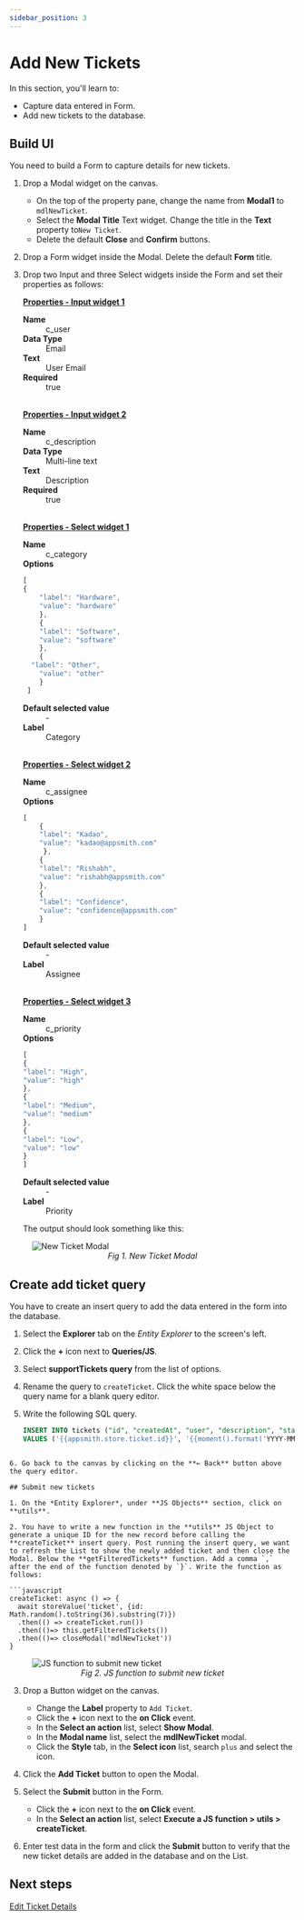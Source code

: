 ```yaml
---
sidebar_position: 3
---
```


# Add New Tickets

In this section, you'll learn to:
* Capture data entered in Form.
* Add new tickets to the database.

## Build UI

You need to build a Form to capture details for new tickets.

1. Drop a Modal widget on the canvas. 
    - On the top of the property pane, change the name from **Modal1** to `mdlNewTicket`.
    - Select the **Modal Title** Text widget. Change the title in the **Text** property to`New Ticket`.
    - Delete the default **Close** and **Confirm** buttons.

2. Drop a Form widget inside the Modal. Delete the default **Form** title.

3. Drop two Input and three Select widgets inside the Form and set their properties as follows:

    <b><u>Properties - Input widget 1</u></b>

    <dt><b>Name</b></dt>
    <dd>c_user</dd>

    <dt><b>Data Type</b></dt>
    <dd>Email</dd>

    <dt><b>Text</b></dt>
    <dd>User Email</dd>

    <dt><b>Required</b></dt>
    <dd>true</dd>

    <br/><b><u>Properties - Input widget 2</u></b>

    <dt><b>Name</b></dt>
    <dd>c_description</dd>

    <dt><b>Data Type</b></dt>
    <dd>Multi-line text</dd>

    <dt><b>Text</b></dt>
    <dd>Description</dd>

    <dt><b>Required</b></dt>
    <dd>true</dd>

    <br/><b><u>Properties - Select widget 1</u></b>
    <dt><b>Name</b></dt>
    <dd>c_category</dd>

    <dt><b>Options</b></dt>

    ```javascript
    [
    {
        "label": "Hardware",
        "value": "hardware"
        },
        {
        "label": "Software",
        "value": "software"
        },
        {
      "label": "Other",
        "value": "other"
        }
     ]
    ```
    <dt><b>Default selected value</b></dt>
    <dd>-</dd>

    <dt><b>Label</b></dt>
    <dd>Category</dd>

    <br/><b><u>Properties - Select widget 2</u></b>
    <dt><b>Name</b></dt>
    <dd>c_assignee</dd>

    <dt><b>Options</b></dt>

    ```javascript
    [
        {
        "label": "Kadao",
        "value": "kadao@appsmith.com"
         },
	    {
        "label": "Rishabh",
        "value": "rishabh@appsmith.com"
        },
        {
        "label": "Confidence",
        "value": "confidence@appsmith.com"
        }
    ]
    ```
    <dt><b>Default selected value</b></dt>
    <dd>-</dd>

    <dt><b>Label</b></dt>
    <dd>Assignee</dd>

    <br/><b><u>Properties - Select widget 3</u></b>
    <dt><b>Name</b></dt>
    <dd>c_priority</dd>

    <dt><b>Options</b></dt>

    ```javascript
    [
    {
    "label": "High",
    "value": "high"
    },
    {
    "label": "Medium",
    "value": "medium"
    },
    {
    "label": "Low",
    "value": "low"
    }
    ]
    ```
    <dt><b>Default selected value</b></dt>
    <dd>-</dd>

    <dt><b>Label</b></dt>
    <dd>Priority</dd>

    The output should look something like this: 

<figure>
  <img src="/img/add-new-ticket-modal.png" style= {{width:"800px", height:"auto"}} alt="New Ticket Modal"/>
  <figcaption align = "center"><i>Fig 1. New Ticket Modal</i></figcaption>
</figure>

## Create add ticket query

You have to create an insert query to add the data entered in the form into the database.

1. Select the **Explorer** tab on the *Entity Explorer* to the screen's left. 

2. Click the **+** icon next to **Queries/JS**. 

3. Select **supportTickets query** from the list of options. 

4. Rename the query to `createTicket`. Click the white space below the query name for a blank query editor.  

5. Write the following SQL query.
    ```sql
    INSERT INTO tickets ("id", "createdAt", "user", "description", "status", "priority", "category", "assignedTo")
    VALUES ('{{appsmith.store.ticket.id}}', '{{moment().format('YYYY-MM-DD hh:mm:ss')}}', '{{c_user.text}}', '{{c_description.text}}', 'open', '{{c_priority.selectedOptionValue}}', '{{c_category.selectedOptionValue}}', '{{c_assignee.selectedOptionValue}}');
  ```

6. Go back to the canvas by clicking on the **← Back** button above the query editor.

## Submit new tickets

1. On the *Entity Explorer*, under **JS Objects** section, click on **utils**.

2. You have to write a new function in the **utils** JS Object to generate a unique ID for the new record before calling the **createTicket** insert query. Post running the insert query, we want to refresh the List to show the newly added ticket and then close the Modal. Below the **getFilteredTickets** function. Add a comma `,` after the end of the function denoted by `}`. Write the function as follows:

```javascript
createTicket: async () => {
	await storeValue('ticket', {id: Math.random().toString(36).substring(7)})
	.then(() => createTicket.run())
	.then(()=> this.getFilteredTickets())
	.then(()=> closeModal('mdlNewTicket'))
}
```
<figure>
  <img src="/img/code-to-create-new-ticket.png" style= {{width:"800px", height:"auto"}} alt="JS function to submit new ticket"/>
  <figcaption align = "center"><i>Fig 2. JS function to submit new ticket</i></figcaption>
</figure>

3. Drop a Button widget on the canvas.
    - Change the **Label** property to `Add Ticket`.
    - Click the **+** icon next to the **on Click** event.
    - In the **Select an action** list, select **Show Modal**.
    - In the **Modal name** list, select the **mdlNewTicket** modal.
    - Click the **Style** tab, in the **Select icon** list, search `plus` and select the icon.

4. Click the **Add Ticket** button to open the Modal.

5. Select the **Submit** button in the Form.
    - Click the **+** icon next to the **on Click** event.
    - In the **Select an action** list, select **Execute a JS function > utils > createTicket**.

6. Enter test data in the form and click the **Submit** button to verify that the new ticket details are added in the database and on the List.

## Next steps
[Edit Ticket Details](/getting-started/tutorials/customer-support-tool/edit-ticket-details)